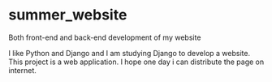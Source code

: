 # summer_website
Both front-end and back-end development of my website

I like Python and Django and I am studying Django to develop a website. This project is a web application. I hope one day i can distribute the page on internet.
